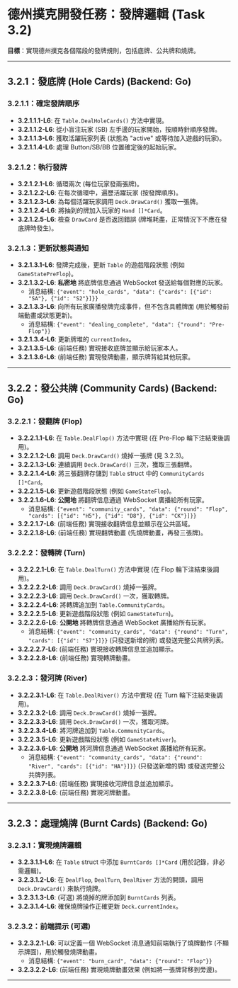 # 德州撲克開發任務：發牌邏輯 (Task 3.2)

**目標**：實現德州撲克各個階段的發牌規則，包括底牌、公共牌和燒牌。

---

## 3.2.1：發底牌 (Hole Cards) (Backend: Go)

### 3.2.1.1：確定發牌順序
-   **3.2.1.1.1-L6**: 在 `Table.DealHoleCards()` 方法中實現。
-   **3.2.1.1.2-L6**: 從小盲注玩家 (SB) 左手邊的玩家開始，按順時針順序發牌。
-   **3.2.1.1.3-L6**: 獲取活躍玩家列表 (狀態為 "active" 或等待加入遊戲的玩家)。
-   **3.2.1.1.4-L6**: 處理 Button/SB/BB 位置確定後的起始玩家。

### 3.2.1.2：執行發牌
-   **3.2.1.2.1-L6**: 循環兩次 (每位玩家發兩張牌)。
-   **3.2.1.2.2-L6**: 在每次循環中，遍歷活躍玩家 (按發牌順序)。
-   **3.2.1.2.3-L6**: 為每個活躍玩家調用 `Deck.DrawCard()` 獲取一張牌。
-   **3.2.1.2.4-L6**: 將抽到的牌加入玩家的 `Hand []*Card`。
-   **3.2.1.2.5-L6**: 檢查 `DrawCard` 是否返回錯誤 (牌堆耗盡，正常情況下不應在發底牌時發生)。

### 3.2.1.3：更新狀態與通知
-   **3.2.1.3.1-L6**: 發牌完成後，更新 `Table` 的遊戲階段狀態 (例如 `GameStatePreFlop`)。
-   **3.2.1.3.2-L6**: **私密地** 將底牌信息通過 WebSocket 發送給每個對應的玩家。
    -   消息結構: `{"event": "hole_cards", "data": {"cards": [{"id": "SA"}, {"id": "S2"}]}}`
-   **3.2.1.3.3-L6**: 向所有玩家廣播發牌完成事件，但不包含具體牌面 (用於觸發前端動畫或狀態更新)。
    -   消息結構: `{"event": "dealing_complete", "data": {"round": "Pre-Flop"}}`
-   **3.2.1.3.4-L6**: 更新牌堆的 `currentIndex`。
-   **3.2.1.3.5-L6**: (前端任務) 實現接收底牌並顯示給玩家本人。
-   **3.2.1.3.6-L6**: (前端任務) 實現發牌動畫，顯示牌背給其他玩家。

---

## 3.2.2：發公共牌 (Community Cards) (Backend: Go)

### 3.2.2.1：發翻牌 (Flop)
-   **3.2.2.1.1-L6**: 在 `Table.DealFlop()` 方法中實現 (在 Pre-Flop 輪下注結束後調用)。
-   **3.2.2.1.2-L6**: 調用 `Deck.DrawCard()` 燒掉一張牌 (見 3.2.3)。
-   **3.2.2.1.3-L6**: 連續調用 `Deck.DrawCard()` 三次，獲取三張翻牌。
-   **3.2.2.1.4-L6**: 將三張翻牌存儲到 `Table` struct 中的 `CommunityCards []*Card`。
-   **3.2.2.1.5-L6**: 更新遊戲階段狀態 (例如 `GameStateFlop`)。
-   **3.2.2.1.6-L6**: **公開地** 將翻牌信息通過 WebSocket 廣播給所有玩家。
    -   消息結構: `{"event": "community_cards", "data": {"round": "Flop", "cards": [{"id": "H5"}, {"id": "D8"}, {"id": "CK"}]}}`
-   **3.2.2.1.7-L6**: (前端任務) 實現接收翻牌信息並顯示在公共區域。
-   **3.2.2.1.8-L6**: (前端任務) 實現翻牌動畫 (先燒牌動畫，再發三張牌)。

### 3.2.2.2：發轉牌 (Turn)
-   **3.2.2.2.1-L6**: 在 `Table.DealTurn()` 方法中實現 (在 Flop 輪下注結束後調用)。
-   **3.2.2.2.2-L6**: 調用 `Deck.DrawCard()` 燒掉一張牌。
-   **3.2.2.2.3-L6**: 調用 `Deck.DrawCard()` 一次，獲取轉牌。
-   **3.2.2.2.4-L6**: 將轉牌追加到 `Table.CommunityCards`。
-   **3.2.2.2.5-L6**: 更新遊戲階段狀態 (例如 `GameStateTurn`)。
-   **3.2.2.2.6-L6**: **公開地** 將轉牌信息通過 WebSocket 廣播給所有玩家。
    -   消息結構: `{"event": "community_cards", "data": {"round": "Turn", "cards": [{"id": "S7"}]}}` (只發送新增的牌) 或發送完整公共牌列表。
-   **3.2.2.2.7-L6**: (前端任務) 實現接收轉牌信息並追加顯示。
-   **3.2.2.2.8-L6**: (前端任務) 實現轉牌動畫。

### 3.2.2.3：發河牌 (River)
-   **3.2.2.3.1-L6**: 在 `Table.DealRiver()` 方法中實現 (在 Turn 輪下注結束後調用)。
-   **3.2.2.3.2-L6**: 調用 `Deck.DrawCard()` 燒掉一張牌。
-   **3.2.2.3.3-L6**: 調用 `Deck.DrawCard()` 一次，獲取河牌。
-   **3.2.2.3.4-L6**: 將河牌追加到 `Table.CommunityCards`。
-   **3.2.2.3.5-L6**: 更新遊戲階段狀態 (例如 `GameStateRiver`)。
-   **3.2.2.3.6-L6**: **公開地** 將河牌信息通過 WebSocket 廣播給所有玩家。
    -   消息結構: `{"event": "community_cards", "data": {"round": "River", "cards": [{"id": "HA"}]}}` (只發送新增的牌) 或發送完整公共牌列表。
-   **3.2.2.3.7-L6**: (前端任務) 實現接收河牌信息並追加顯示。
-   **3.2.2.3.8-L6**: (前端任務) 實現河牌動畫。

---

## 3.2.3：處理燒牌 (Burnt Cards) (Backend: Go)

### 3.2.3.1：實現燒牌邏輯
-   **3.2.3.1.1-L6**: 在 `Table` struct 中添加 `BurntCards []*Card` (用於記錄，非必需邏輯)。
-   **3.2.3.1.2-L6**: 在 `DealFlop`, `DealTurn`, `DealRiver` 方法的開頭，調用 `Deck.DrawCard()` 來執行燒牌。
-   **3.2.3.1.3-L6**: (可選) 將燒掉的牌添加到 `BurntCards` 列表。
-   **3.2.3.1.4-L6**: 確保燒牌操作正確更新 `Deck.currentIndex`。

### 3.2.3.2：前端提示 (可選)
-   **3.2.3.2.1-L6**: 可以定義一個 WebSocket 消息通知前端執行了燒牌動作 (不顯示牌面)，用於觸發燒牌動畫。
    -   消息結構: `{"event": "burn_card", "data": {"round": "Flop"}}`
-   **3.2.3.2.2-L6**: (前端任務) 實現燒牌動畫效果 (例如將一張牌背移到旁邊)。

--- 